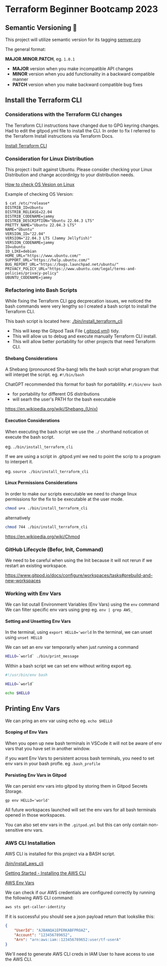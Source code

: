 # Terraform Beginner Bootcamp 2023  

## Semantic Versioning :mage:

This project will utilize semantic version for its tagging
[semver.org](https://semver.org)

The general format:

**MAJOR.MINOR.PATCH**, eg. `1.0.1`

- **MAJOR** version when you make incompatible API changes
- **MINOR** version when you add functionality in a backward compatible manner
- **PATCH** version when you make backward compatible bug fixes

## Install the Terraform CLI

### Considerations with the Terraform CLI changes

The Terraform CLI instructions have changed due to GPG keyring changes. Had to edit the gitpod.yml file to install the CLI. In order to fix I referred to the Terraform Install instructions via Terraform Docs.

[Install Terraform CLI](https://developer.hashicorp.com/terraform/tutorials/aws-get-started/install-cli#install-terraform)

### Consideration for Linux Distribution

This project i built against Ubuntu. Please consider checking your Linux Distribution and change accordinlgy to your distribution needs.

[How to check OS Vesion on Linux](https://www.cyberciti.biz/faq/how-to-check-os-version-in-linux-command-line/)

Example of checking OS Version:

```
$ cat /etc/*release*
DISTRIB_ID=Ubuntu
DISTRIB_RELEASE=22.04
DISTRIB_CODENAME=jammy
DISTRIB_DESCRIPTION="Ubuntu 22.04.3 LTS"
PRETTY_NAME="Ubuntu 22.04.3 LTS"
NAME="Ubuntu"
VERSION_ID="22.04"
VERSION="22.04.3 LTS (Jammy Jellyfish)"
VERSION_CODENAME=jammy
ID=ubuntu
ID_LIKE=debian
HOME_URL="https://www.ubuntu.com/"
SUPPORT_URL="https://help.ubuntu.com/"
BUG_REPORT_URL="https://bugs.launchpad.net/ubuntu/"
PRIVACY_POLICY_URL="https://www.ubuntu.com/legal/terms-and-policies/privacy-policy"
UBUNTU_CODENAME=jammy
```

### Refactoring into Bash Scripts

While fixing the Terraform CLI gpg decprecation issues, we noticed the bash commands were very lengthy so I created a bash script to install the Terraform CLI.

This bash script is located here: [./bin/install_terraform_cli](./bin/install_terraform_cli)

- This will keep the Gitpod Task File ([.gitpod.yml](.gitpod.yml)) tidy.
- This will allow us to debug and execute manually Terraform CLI install.
- This will allow better portability for other projects that need Terraform CLI.

#### Shebang Considerations

A Shebang (pronounced Sha-bang) tells the bash script what program that will interpet the script. eg. `#!/bin/bash`

ChatGPT recommended this format for bash for portablility. `#!/bin/env bash`

- for portability for different OS distributions
- will searh the user's PATH for the bash executable

https://en.wikipedia.org/wiki/Shebang_(Unix)

#### Execution Considerations

When executing the bash script we use the `./` shorthand notication ot execute the bash script.

eg. `./bin/install_terraform_cli`

If we are using a script in .gitpod.yml we ned to point the scrip to a program to interpert it.

eg. `source ./bin/install_terraform_cli`

#### Linux Permissions Considerations

In order to make our scripts executable we need to change linux permissions for the fix to be executable at the user mode.

```sh
chmod u+x ./bin/install_terraform_cli
```

alternatively

```sh
chmod 744 ./bin/install_terraform_cli
```
https://en.wikipedia.org/wiki/Chmod

### GitHub Lifecycle (Befor, Init, Command)

We need to be careful when using the Init because it will not rerun if we restart an existing workspace.

https://www.gitpod.io/docs/configure/workspaces/tasks#prebuild-and-new-workspaces

### Working with Env Vars

We can list outall Environment Variables (Env Vars) using the `env` command
We can filter specific env vars using grep eg. `env | grep AWS_`

#### Setting and Unsetting Env Vars

In the terminal, using `export HELLO='world`
In the terminal, we can unset using `unset HELLO`

We can set an env var temporarily when just running a command

```sh
HELLO=`world` ./bin/print_message
```
Within a bash script we can set env without writing export eg.

```sh
#!/usr/bin/env bash

HELLO=`world`

echo $HELLO
```

## Printing Env Vars

We can pring an env var using echo eg. `echo $HELLO`

#### Scoping of Env Vars

When you open up new bash terminals in VSCode it will not be aware of env vars that you have set in another window.

if you want Env Vars to persistent across bash terminals, you need to set env vars in your bash profle. 
eg `.bash_profile`

#### Persisting Env Vars in Gitpod

We can persist env vars into gitpod by storing them in Gitpod Secrets Storage.

```
gp env HELLO='world'
```
All future workspaces launched will set the env vars for all bash terminals opened in those workspaces.

You can also set env vars in the `.gitpod.yml` but this can only contain non-sensitive env vars.

### AWS CLI Installation

AWS CLI is installed for this project via a BASH script.

[/bin/install_aws_cli](/bin/install_aws_cli)

[Getting Started - Installing the AWS CLI](https://docs.aws.amazon.com/cli/latest/userguide/cli-chap-getting-started.html)

[AWS Env Vars](https://docs.aws.amazon.com/cli/latest/userguide/cli-configure-envvars.html)

We can check if our AWS credentials are configured correctly by running the following AWS CLI command:
```sh
aws sts get-caller-identity
```

If it is successful you should see a json payload return that lookslike this:

```json
{
    "UserId": "AJBANQA1EPERKABFPROAZ",
    "Account": "123456789652",
    "Arn": "arn:aws:iam::123456789652:user/tf-userA"
}
```

We'll need to generate AWS CLI creds in IAM User to have access to use the AWS CLI.